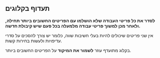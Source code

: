 ## תעדוף בקלוגים

**לסדר את כל פריטי העבודה שלא הושלמו עם הפריטים החשובים ביותר תחילה, ולאחר מכן למשוך פריטי עבודה מלמעלה בכל פעם שיש קיבולת חדשה.**

אין שני פריטים שיכולים להיות בעלי חשיבות שווה, כלומר יש צורך להסכים על סדרי עדיפויות ולעשות בחירות קשות.

בקלוג מתועדף עוזר **לשמור את המיקוד** על הפריטים החשובים ביותר.